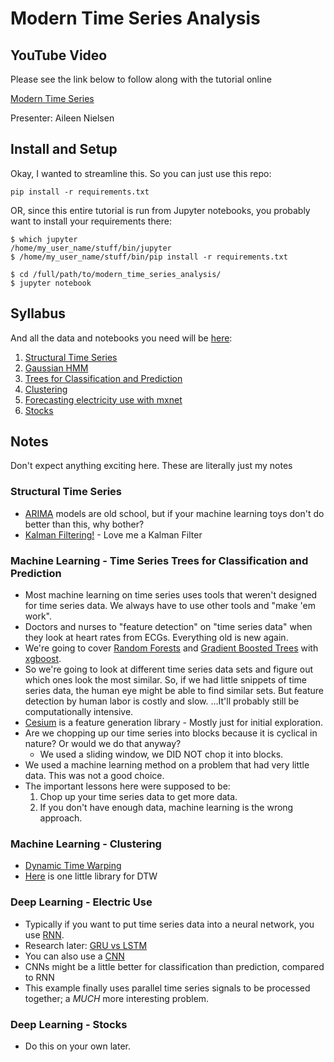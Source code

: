 # Modern Time Series Analysis

## YouTube Video

Please see the link below to follow along with the tutorial online

[Modern Time Series](https://www.youtube.com/watch?v=v5ijNXvlC5A&t=2115s)

Presenter: Aileen Nielsen 

## Install and Setup

Okay, I wanted to streamline this.  So you can just use this repo:

    pip install -r requirements.txt

OR, since this entire tutorial is run from Jupyter notebooks, you probably want to install your requirements there:

```shell
$ which jupyter
/home/my_user_name/stuff/bin/jupyter
$ /home/my_user_name/stuff/bin/pip install -r requirements.txt

$ cd /full/path/to/modern_time_series_analysis/
$ jupyter notebook
```

## Syllabus

And all the data and notebooks you need will be [here](https://github.com/theJollySin/scipy_con_2019/tree/master/modern_time_series_analysis/ModernTimeSeriesAnalysis):

1. [Structural Time Series](ModernTimeSeriesAnalysis/StateSpaceModels/1_Structural_Time_Series_INSTRUCTOR.ipynb )
2. [Gaussian HMM](ModernTimeSeriesAnalysis/StateSpaceModels/2_Gaussian_HMM_INSTRUCTOR.ipynb)
3. [Trees for Classification and Prediction](ModernTimeSeriesAnalysis/MachineLearning/3_Trees_for_Classification_and_Prediction_INSTRUCTOR.ipynb)
4. [Clustering](ModernTimeSeriesAnalysis/MachineLearning/4_Clustering_INSTRUCTOR.ipynb)
5. [Forecasting electricity use with mxnet](ModernTimeSeriesAnalysis/DeepLearning/Electricity/5_Forecasting_electric_use_with_mxnet_INSTRUCTOR.ipynb)
6. [Stocks](ModernTimeSeriesAnalysis/DeepLearning/Stocks/6_Stocks_INSTRUCTOR.ipynb)


## Notes

Don't expect anything exciting here.  These are literally just my notes


### Structural Time Series

* [ARIMA](https://en.wikipedia.org/wiki/Autoregressive_integrated_moving_average) models are old school, but if your machine learning toys don't do better than this, why bother?
* [Kalman Filtering!](https://en.wikipedia.org/wiki/Kalman_filter) - Love me a Kalman Filter


### Machine Learning - Time Series Trees for Classification and Prediction

* Most machine learning on time series uses tools that weren't designed for time series data. We always have to use other tools and "make 'em work".
* Doctors and nurses to "feature detection" on "time series data" when they look at heart rates from ECGs. Everything old is new again.
* We're going to cover [Random Forests](https://en.wikipedia.org/wiki/Random_forest) and [Gradient Boosted Trees](https://en.wikipedia.org/wiki/Gradient_boosting#Gradient_tree_boosting) with [xgboost](https://xgboost.readthedocs.io/en/latest/).
* So we're going to look at different time series data sets and figure out which ones look the most similar. So, if we had little snippets of time series data, the human eye might be able to find similar sets. But feature detection by human labor is costly and slow. ...It'll probably still be computationally intensive.
* [Cesium](https://github.com/cesium-ml/cesium) is a feature generation library - Mostly just for initial exploration.
* Are we chopping up our time series into blocks because it is cyclical in nature? Or would we do that anyway?
  * We used a sliding window, we DID NOT chop it into blocks.
* We used a machine learning method on a problem that had very little data. This was not a good choice.
* The important lessons here were supposed to be:
  1. Chop up your time series data to get more data.
  2. If you don't have enough data, machine learning is the wrong approach.


### Machine Learning - Clustering

* [Dynamic Time Warping](https://en.wikipedia.org/wiki/Dynamic_time_warping)
* [Here](https://github.com/wannesm/dtaidistance) is one little library for DTW


### Deep Learning - Electric Use

* Typically if you want to put time series data into a neural network, you use [RNN](https://en.wikipedia.org/wiki/Recurrent_neural_network).
* Research later: [GRU vs LSTM](https://datascience.stackexchange.com/questions/14581/when-to-use-gru-over-lstm)
* You can also use a [CNN](https://en.wikipedia.org/wiki/Convolutional_neural_network)
* CNNs might be a little better for classification than prediction, compared to RNN
* This example finally uses parallel time series signals to be processed together; a *MUCH* more interesting problem.


### Deep Learning - Stocks

* Do this on your own later.

